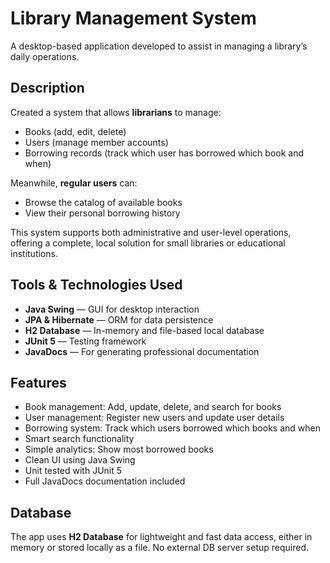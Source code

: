# Library Management System

A desktop-based application developed to assist in managing a library’s daily operations.

## Description

Created a system that allows **librarians** to manage:
- Books (add, edit, delete)
- Users (manage member accounts)
- Borrowing records (track which user has borrowed which book and when)

Meanwhile, **regular users** can:
- Browse the catalog of available books
- View their personal borrowing history

This system supports both administrative and user-level operations, offering a complete, local solution for small libraries or educational institutions.

## Tools & Technologies Used

- **Java Swing** — GUI for desktop interaction  
- **JPA & Hibernate** — ORM for data persistence  
- **H2 Database** — In-memory and file-based local database  
- **JUnit 5** — Testing framework  
- **JavaDocs** — For generating professional documentation

## Features

- Book management: Add, update, delete, and search for books
- User management: Register new users and update user details
- Borrowing system: Track which users borrowed which books and when
- Smart search functionality
- Simple analytics: Show most borrowed books
- Clean UI using Java Swing
- Unit tested with JUnit 5
- Full JavaDocs documentation included

## Database

The app uses **H2 Database** for lightweight and fast data access, either in memory or stored locally as a file. No external DB server setup required.
